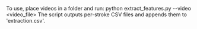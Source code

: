 To use, place videos in a folder and run:
python extract_features.py --video <video_file>
The script outputs per-stroke CSV files and appends them to 'extraction.csv'.
